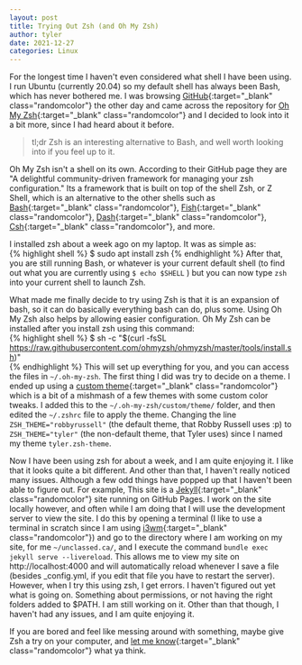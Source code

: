 ```yaml
---
layout: post
title: Trying Out Zsh (and Oh My Zsh)
author: tyler
date: 2021-12-27
categories: Linux 
---
```


<!--image: assets/images/5.jpg-->
<!--imageauthor: -->
<!--imageauthorlink:-->
<!--imagelink:-->
<!--imagelinkname:-->


For the longest time I haven't even considered what shell I have been using. I run Ubuntu (currently 20.04) so my default shell has always been Bash, which has never bothered me. I was browsing [GitHub](https://github.com){:target="_blank" class="randomcolor"}<!--_--> the other day and came across the repository for [Oh My Zsh](https://github.com/ohmyzsh/ohmyzsh){:target="_blank" class="randomcolor"}<!--_--> and I decided to look into it a bit more, since I had heard about it before.   
<!--more-->

> tl;dr Zsh is an interesting alternative to Bash, and well worth looking into if you feel up to it.  

Oh My Zsh isn't a shell on its own. According to their GitHub page they are "A delightful community-driven framework for managing your zsh configuration." Its a framework that is built on top of the shell Zsh, or Z Shell, which is an alternative to the other shells such as [Bash](https://www.gnu.org/software/bash/){:target="_blank" class="randomcolor"}, [Fish](https://fishshell.com/){:target="_blank" class="randomcolor"}, [Dash](https://wiki.archlinux.org/title/Dash){:target="_blank" class="randomcolor"}, [Csh](https://en.wikipedia.org/wiki/C_Shell){:target="_blank" class="randomcolor"}, and more.  <!--_-->

I installed zsh about a week ago on my laptop. It was as simple as:  
{% highlight shell %}
$ sudo apt install zsh
{% endhighlight %}
After that, you are still running Bash, or whatever is your current default shell (to find out what you are currently using `$ echo $SHELL` ) but you can now type `zsh` into your current shell to launch Zsh.  

What made me finally decide to try using Zsh is that it is an expansion of bash, so it can do basically everything bash can do, plus some. Using Oh My Zsh also helps by allowing easier configuration. Oh My Zsh can be installed after you install zsh using this command:  
{% highlight shell %}
$ sh -c "$(curl -fsSL https://raw.githubusercontent.com/ohmyzsh/ohmyzsh/master/tools/install.sh)"  
{% endhighlight %}
This will set up everything for you, and you can access the files in `~/.oh-my-zsh`. The first thing I did was try to decide on a theme. I ended up using a [custom theme](https://github.com/UnclassedPenguin/dotfiles/blob/master/tyler.zsh-theme){:target="_blank" class="randomcolor"}<!--_--> which is a bit of a mishmash of a few themes with some custom color tweaks. I added this to the `~/.oh-my-zsh/custom/theme/` folder, and then edited the `~/.zshrc` file to apply the theme. Changing the line `ZSH_THEME="robbyrussell"` (the default theme, that Robby Russell uses :p) to `ZSH_THEME="tyler"` (the non-default theme, that Tyler uses) since I named my theme `tyler.zsh-theme`.  

Now I have been using zsh for about a week, and I am quite enjoying it. I like that it looks quite a bit different. And other than that, I haven't really noticed many issues. Although a few odd things have popped up that I haven't been able to figure out. For example, This site is a [Jekyll](https://jekyllrb.com){:target="_blank" class="randomcolor"}<!--_--> site running on GitHub Pages. I work on the site locally however, and often while I am doing that I will use the development server to view the site. I do this by opening a terminal (I like to use a terminal in scratch since I am using [i3wm](https://i3wm.org/){:target="_blank" class="randomcolor"}<!--_-->) and go to the directory where I am working on my site, for me `~/unclassed.ca/`, and I execute the command `bundle exec jekyll serve --livereload`. This allows me to view my site on http://localhost:4000 and will automatically reload whenever I save a file (besides _config.yml<!--_-->, if you edit that file you have to restart the server). However, when I try this using zsh, I get errors. I haven't figured out yet what is going on. Something about permissions, or not having the right folders added to $PATH. I am still working on it. Other than that though, I haven't had any issues, and I am quite enjoying it.  

If you are bored and feel like messing around with something, maybe give Zsh a try on your computer, and [let me know](https://github.com/UnclassedPenguin/UnclassedPenguin/discussions/2){:target="_blank" class="randomcolor"}<!--_--> what ya think. 

